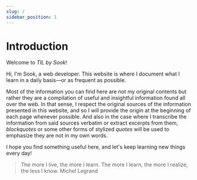 ```yaml
---
slug: /
sidebar_position: 1
---
```


# Introduction

Welcome to _TIL by Sook_!

Hi, I'm Sook, a web developer. This website is where I document what I learn in a daily basis—or as frequent as possible.

Most of the information you can find here are not my original contents but rather they are a compilation of useful and insightful information found all over the web. In that sense, I respect the original sources of the information presented in this website, and so I will provide the origin at the beginning of each page whenever possible. And also in the case where I transcribe the information from said sources verbatim or extract excerpts from them, _blockquotes_ or some other forms of stylized _quotes_ will be used to emphasize they are not in my own words.

I hope you find something useful here, and let's keep learning new things every day!

<blockquote className="styled">
The more I live, the more I learn. The more I learn, the more I realize, the less I know.
<span>Michel Legrand</span>
</blockquote>
